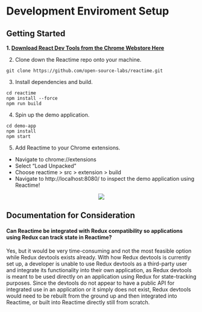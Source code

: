 <div>
<h1>Development Enviroment Setup</h1>

<h2>Getting Started</h2>

<b>1. <a href="https://chrome.google.com/webstore/detail/react-developer-tools/fmkadmapgofadopljbjfkapdkoienihi?hl=en">Download React Dev Tools from the Chrome Webstore Here</a></b>

2. Clone down the Reactime repo onto your machine.

```
git clone https://github.com/open-source-labs/reactime.git
```

3. Install dependencies and build.

```
cd reactime
npm install --force
npm run build
```

4. Spin up the demo application.

```
cd demo-app
npm install
npm start
```

5. Add Reactime to your Chrome extensions.

-   Navigate to chrome://extensions
-   Select “Load Unpacked”
-   Choose reactime > src > extension > build
-   Navigate to http://localhost:8080/ to inspect the demo application using Reactime!
    <br>

<p align="center">
  <img src="./assets/reactime-dev-setup.gif" />
</p>

<h2>Documentation for Consideration</h2>
<h4>Can Reactime be integrated with Redux compatibility so applications using Redux can track state in Reactime?</h4>
Yes, but it would be very time-consuming and not the most feasible option while Redux devtools exists already. With how Redux devtools is currently set up, a developer is unable to use Redux devtools as a third-party user and integrate its functionality into their own application, as Redux devtools is meant to be used directly on an application using Redux for state-tracking purposes. Since the devtools do not appear to have a public API for integrated use in an application or it simply does not exist, Redux devtools would need to be rebuilt from the ground up and then integrated into Reactime, or built into Reactime directly still from scratch.
